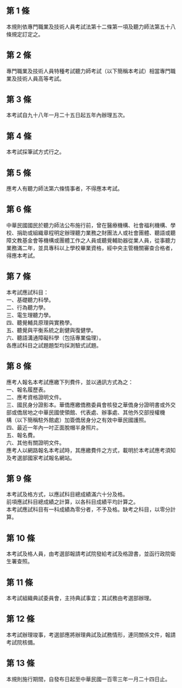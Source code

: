 第 1 條
-------
本規則依專門職業及技術人員考試法第十二條第一項及聽力師法第五十八  
條規定訂定之。

第 2 條
-------
專門職業及技術人員特種考試聽力師考試（以下簡稱本考試）相當專門職  
業及技術人員高等考試。

第 3 條
-------
本考試自九十八年一月二十五日起五年內辦理五次。

第 4 條
-------
本考試採筆試方式行之。

第 5 條
-------
應考人有聽力師法第六條情事者，不得應本考試。

第 6 條
-------
中華民國國民於聽力師法公布施行前，曾在醫療機構、社會福利機構、學  
校、捐助或組織章程明定辦理聽力業務之財團法人或社會團體、聽語或聽  
障文教基金會等機構或團體工作之人員或聽覺輔助器從業人員，從事聽力  
業務滿二年，並具專科以上學校畢業資格，經中央主管機關審查合格者，  
得應本考試。

第 7 條
-------
本考試應試科目：  
一、基礎聽力科學。  
二、行為聽力學。  
三、電生理聽力學。  
四、聽覺輔具原理與實務學。  
五、聽覺與平衡系統之創健與復健學。  
六、聽語溝通障礙科學（包括專業倫理）。  
各應試科目之試題題型均採測驗式試題。

第 8 條
-------
應考人報名本考試應繳下列費件，並以通訊方式為之：  
一、報名履歷表。  
二、應考資格證明文件。  
三、國民身分證影本。華僑應繳僑務委員會核發之華僑身分證明書或外交  
    部或僑居地之中華民國使領館、代表處、辦事處、其他外交部授權機  
    構（以下簡稱駐外館處）加簽僑居身分之有效中華民國護照。  
四、最近一年內一吋正面脫帽半身照片。  
五、報名費。  
六、其他有關證明文件。  
應考人以網路報名本考試時，其應繳費件之方式，載明於本考試應考須知  
及考選部國家考試報名網站。

第 9 條
-------
本考試及格方式，以應試科目總成績滿六十分及格。  
前項應試科目總成績之計算，以各科目成績平均計算之。  
本考試應試科目有一科成績為零分者，不予及格。缺考之科目，以零分計  
算。

第 10 條
--------
本考試及格人員，由考選部報請考試院發給考試及格證書，並函行政院衛  
生署查照。

第 11 條
--------
本考試組織典試委員會，主持典試事宜；其試務由考選部辦理。

第 12 條
--------
本考試辦理竣事，考選部應將辦理典試及試務情形，連同關係文件，報請  
考試院核備。

第 13 條
--------
本規則施行期間，自發布日起至中華民國一百零三年一月二十四日止。


